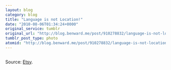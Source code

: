 ```yaml
---
layout: blog
category: blog
title: "Language is not Location!"
date: "2010-08-06T01:34:24+0000"
original_service: tumblr
original_url: "http://blog.benward.me/post/910278832/language-is-not-location-source"
tumblr_post_type: photo
atomid: "http://blog.benward.me/post/910278832/language-is-not-location-source"
---
```

<figure class="photo">
  <img src="http://benward.me/res/tumblr/media/910278832/0.png" alt="">
</figure>

Source: [Etsy](http://etsy.com).